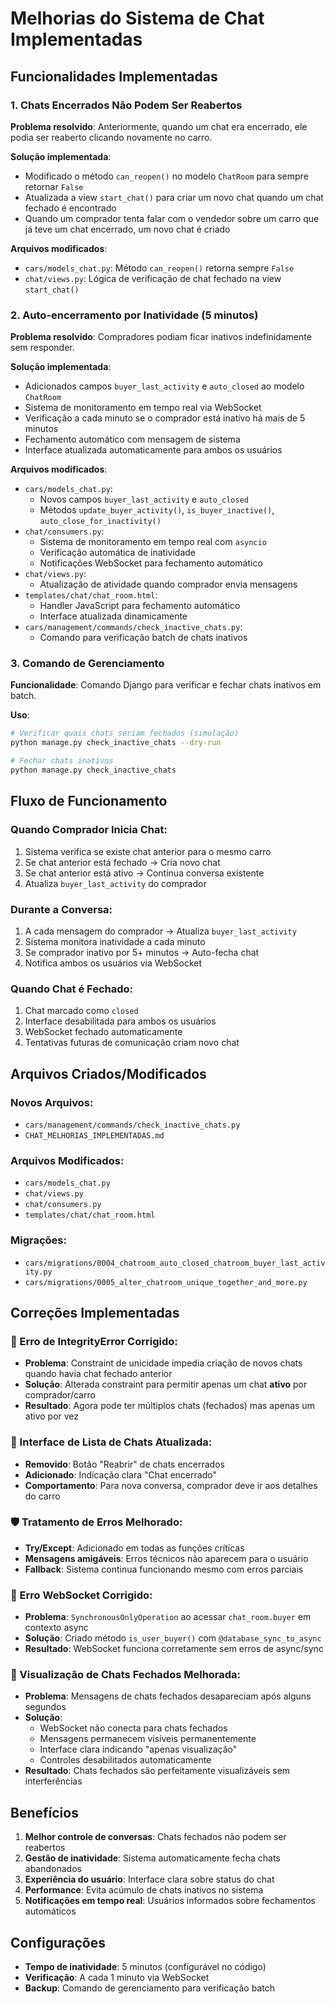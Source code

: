 # Melhorias do Sistema de Chat Implementadas

## Funcionalidades Implementadas

### 1. Chats Encerrados Não Podem Ser Reabertos

**Problema resolvido**: Anteriormente, quando um chat era encerrado, ele podia ser reaberto clicando novamente no carro.

**Solução implementada**:
- Modificado o método `can_reopen()` no modelo `ChatRoom` para sempre retornar `False`
- Atualizada a view `start_chat()` para criar um novo chat quando um chat fechado é encontrado
- Quando um comprador tenta falar com o vendedor sobre um carro que já teve um chat encerrado, um novo chat é criado

**Arquivos modificados**:
- `cars/models_chat.py`: Método `can_reopen()` retorna sempre `False`
- `chat/views.py`: Lógica de verificação de chat fechado na view `start_chat()`

### 2. Auto-encerramento por Inatividade (5 minutos)

**Problema resolvido**: Compradores podiam ficar inativos indefinidamente sem responder.

**Solução implementada**:
- Adicionados campos `buyer_last_activity` e `auto_closed` ao modelo `ChatRoom`
- Sistema de monitoramento em tempo real via WebSocket
- Verificação a cada minuto se o comprador está inativo há mais de 5 minutos
- Fechamento automático com mensagem de sistema
- Interface atualizada automaticamente para ambos os usuários

**Arquivos modificados**:
- `cars/models_chat.py`: 
  - Novos campos `buyer_last_activity` e `auto_closed`
  - Métodos `update_buyer_activity()`, `is_buyer_inactive()`, `auto_close_for_inactivity()`
- `chat/consumers.py`:
  - Sistema de monitoramento em tempo real com `asyncio`
  - Verificação automática de inatividade
  - Notificações WebSocket para fechamento automático
- `chat/views.py`:
  - Atualização de atividade quando comprador envia mensagens
- `templates/chat/chat_room.html`:
  - Handler JavaScript para fechamento automático
  - Interface atualizada dinamicamente
- `cars/management/commands/check_inactive_chats.py`:
  - Comando para verificação batch de chats inativos

### 3. Comando de Gerenciamento

**Funcionalidade**: Comando Django para verificar e fechar chats inativos em batch.

**Uso**:
```bash
# Verificar quais chats seriam fechados (simulação)
python manage.py check_inactive_chats --dry-run

# Fechar chats inativos
python manage.py check_inactive_chats
```

## Fluxo de Funcionamento

### Quando Comprador Inicia Chat:
1. Sistema verifica se existe chat anterior para o mesmo carro
2. Se chat anterior está fechado → Cria novo chat
3. Se chat anterior está ativo → Continua conversa existente
4. Atualiza `buyer_last_activity` do comprador

### Durante a Conversa:
1. A cada mensagem do comprador → Atualiza `buyer_last_activity`
2. Sistema monitora inatividade a cada minuto
3. Se comprador inativo por 5+ minutos → Auto-fecha chat
4. Notifica ambos os usuários via WebSocket

### Quando Chat é Fechado:
1. Chat marcado como `closed`
2. Interface desabilitada para ambos os usuários
3. WebSocket fechado automaticamente
4. Tentativas futuras de comunicação criam novo chat

## Arquivos Criados/Modificados

### Novos Arquivos:
- `cars/management/commands/check_inactive_chats.py`
- `CHAT_MELHORIAS_IMPLEMENTADAS.md`

### Arquivos Modificados:
- `cars/models_chat.py`
- `chat/views.py`
- `chat/consumers.py`
- `templates/chat/chat_room.html`

### Migrações:
- `cars/migrations/0004_chatroom_auto_closed_chatroom_buyer_last_activity.py`
- `cars/migrations/0005_alter_chatroom_unique_together_and_more.py`

## Correções Implementadas

### 🔧 Erro de IntegrityError Corrigido:
- **Problema**: Constraint de unicidade impedia criação de novos chats quando havia chat fechado anterior
- **Solução**: Alterada constraint para permitir apenas um chat **ativo** por comprador/carro
- **Resultado**: Agora pode ter múltiplos chats (fechados) mas apenas um ativo por vez

### 🎯 Interface de Lista de Chats Atualizada:
- **Removido**: Botão "Reabrir" de chats encerrados
- **Adicionado**: Indicação clara "Chat encerrado"
- **Comportamento**: Para nova conversa, comprador deve ir aos detalhes do carro

### 🛡️ Tratamento de Erros Melhorado:
- **Try/Except**: Adicionado em todas as funções críticas
- **Mensagens amigáveis**: Erros técnicos não aparecem para o usuário
- **Fallback**: Sistema continua funcionando mesmo com erros parciais

### 🔧 Erro WebSocket Corrigido:
- **Problema**: `SynchronousOnlyOperation` ao acessar `chat_room.buyer` em contexto async
- **Solução**: Criado método `is_user_buyer()` com `@database_sync_to_async`
- **Resultado**: WebSocket funciona corretamente sem erros de async/sync

### 📖 Visualização de Chats Fechados Melhorada:
- **Problema**: Mensagens de chats fechados desapareciam após alguns segundos
- **Solução**: 
  - WebSocket não conecta para chats fechados
  - Mensagens permanecem visíveis permanentemente
  - Interface clara indicando "apenas visualização"
  - Controles desabilitados automaticamente
- **Resultado**: Chats fechados são perfeitamente visualizáveis sem interferências

## Benefícios

1. **Melhor controle de conversas**: Chats fechados não podem ser reabertos
2. **Gestão de inatividade**: Sistema automaticamente fecha chats abandonados
3. **Experiência do usuário**: Interface clara sobre status do chat
4. **Performance**: Evita acúmulo de chats inativos no sistema
5. **Notificações em tempo real**: Usuários informados sobre fechamentos automáticos

## Configurações

- **Tempo de inatividade**: 5 minutos (configurável no código)
- **Verificação**: A cada 1 minuto via WebSocket
- **Backup**: Comando de gerenciamento para verificação batch
